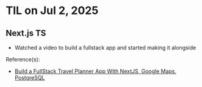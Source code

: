 # TIL on Jul 2, 2025
## Next.js TS 
- Watched a video to build a fullstack app and started making it alongside

Reference(s): 
- [Build a FullStack Travel Planner App With NextJS, Google Maps, PostgreSQL](https://youtu.be/j7Qu65rUcsY?si=ZLXzg3pI0_UZ0ZV4)